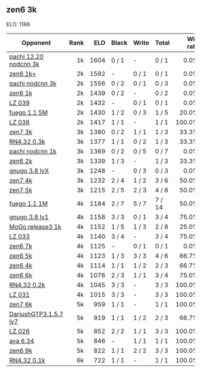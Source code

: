 ## zen6 3k ##

ELO: 1186

Opponent | Rank | ELO | Black | Write | Total | Win rate
---------|-----:|----:|-------|-------|-------|-------:
[pachi 12.20 nodcnn 3k](pachi%2012.20%20nodcnn%203k.md) | 1k | 1604 | 0 / 1 | - | 0 / 1 | 0.0%
[zen6 1k+](zen6%201k+.md) | 2k | 1592 | - | 0 / 1 | 0 / 1 | 0.0%
[pachi nodcnn 3k](pachi%20nodcnn%203k.md) | 2k | 1556 | 0 / 2 | 0 / 1 | 0 / 3 | 0.0%
[zen6 1k](zen6%201k.md) | 2k | 1439 | 0 / 2 | - | 0 / 2 | 0.0%
[LZ 039](LZ%20039.md) | 2k | 1432 | - | 0 / 1 | 0 / 1 | 0.0%
[fuego 1.1 5M](fuego%201.1%205M.md) | 2k | 1430 | 1 / 2 | 0 / 3 | 1 / 5 | 20.0%
[LZ 036](LZ%20036.md) | 2k | 1417 | 1 / 1 | - | 1 / 1 | 100.0%
[zen7 3k](zen7%203k.md) | 3k | 1380 | 0 / 2 | 1 / 1 | 1 / 3 | 33.3%
[RN4.32 0.3k](RN4.32%200.3k.md) | 3k | 1377 | 1 / 1 | 0 / 2 | 1 / 3 | 33.3%
[pachi nodcnn 1k](pachi%20nodcnn%201k.md) | 3k | 1369 | 0 / 2 | 0 / 5 | 0 / 7 | 0.0%
[zen6 2k](zen6%202k.md) | 3k | 1339 | 1 / 3 | - | 1 / 3 | 33.3%
[gnugo 3.8 lvX](gnugo%203.8%20lvX.md) | 3k | 1248 | - | 0 / 3 | 0 / 3 | 0.0%
[zen7 4k](zen7%204k.md) | 3k | 1232 | 2 / 4 | 1 / 2 | 3 / 6 | 50.0%
[zen7 5k](zen7%205k.md) | 3k | 1215 | 2 / 5 | 2 / 3 | 4 / 8 | 50.0%
[fuego 1.1 1M](fuego%201.1%201M.md) | 4k | 1184 | 2 / 7 | 5 / 7 | 7 / 14 | 50.0%
[gnugo 3.8 lv1](gnugo%203.8%20lv1.md) | 4k | 1158 | 3 / 3 | 0 / 1 | 3 / 4 | 75.0%
[MoGo release3 1k](MoGo%20release3%201k.md) | 4k | 1152 | 1 / 5 | 1 / 3 | 2 / 8 | 25.0%
[LZ 033](LZ%20033.md) | 4k | 1140 | 3 / 4 | - | 3 / 4 | 75.0%
[zen6 7k](zen6%207k.md) | 4k | 1125 | - | 0 / 1 | 0 / 1 | 0.0%
[zen6 5k](zen6%205k.md) | 4k | 1123 | 1 / 3 | 3 / 3 | 4 / 6 | 66.7%
[zen6 4k](zen6%204k.md) | 4k | 1114 | 1 / 1 | 1 / 2 | 2 / 3 | 66.7%
[zen6 6k](zen6%206k.md) | 4k | 1076 | 2 / 3 | 1 / 1 | 3 / 4 | 75.0%
[RN4.32 0.2k](RN4.32%200.2k.md) | 4k | 1045 | 3 / 3 | - | 3 / 3 | 100.0%
[LZ 031](LZ%20031.md) | 4k | 1015 | 3 / 3 | - | 3 / 3 | 100.0%
[zen7 6k](zen7%206k.md) | 5k | 959 | 1 / 1 | - | 1 / 1 | 100.0%
[DariushGTP3.1.5.7 lv7](DariushGTP3.1.5.7%20lv7.md) | 5k | 919 | 1 / 1 | 1 / 2 | 2 / 3 | 66.7%
[LZ 026](LZ%20026.md) | 5k | 852 | 2 / 2 | 1 / 1 | 3 / 3 | 100.0%
[aya 6.34](aya%206.34.md) | 5k | 846 | - | 1 / 1 | 1 / 1 | 100.0%
[zen6 9k](zen6%209k.md) | 5k | 822 | 1 / 1 | 2 / 2 | 3 / 3 | 100.0%
[RN4.32 0.1k](RN4.32%200.1k.md) | 6k | 722 | 1 / 1 | - | 1 / 1 | 100.0%
